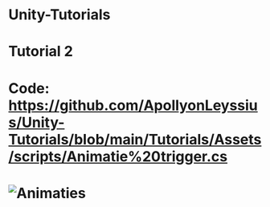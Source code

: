 # Unity-Tutorials
 
# Tutorial 2

# Code: https://github.com/ApollyonLeyssius/Unity-Tutorials/blob/main/Tutorials/Assets/scripts/Animatie%20trigger.cs

#  ![Animaties](https://github.com/user-attachments/assets/df687eb2-2984-4192-912f-68707ffc2092)
